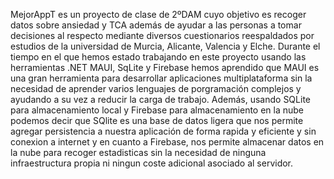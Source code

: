MejorAppT es un proyecto de clase de 2ºDAM cuyo objetivo es recoger datos sobre ansiedad y TCA además de ayudar a las personas a tomar decisiones al respecto mediante diversos cuestionarios
reespaldados por estudios de la universidad de Murcia, Alicante, Valencia y Elche.
Durante el tiempo en el que hemos estado trabajando en este proyecto usando las herramientas .NET MAUI, SqLite y Firebase hemos aprendido que MAUI es una gran herramienta para desarrollar 
aplicaciones multiplataforma sin la necesidad de aprender varios lenguajes de porgramación complejos y ayudando a su vez a reducir la carga de trabajo.
Además, usando SQLite para almacenamiento local y Firebase para almacenamiento en la nube podemos decir que SQlite es una base de datos ligera que nos permite agregar persistencia
a nuestra aplicación de forma rapida y eficiente y sin conexion a internet y en cuanto a Firebase, nos permite almacenar datos en la nube para recoger estadisticas sin la necesidad de ninguna 
infraestructura propia ni ningun coste adicional asociado al servidor.
